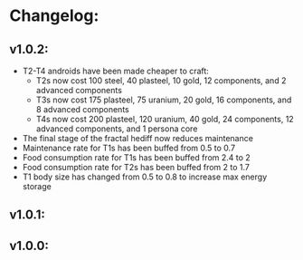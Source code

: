 # Changelog:

## v1.0.2:
- T2-T4 androids have been made cheaper to craft:
  - T2s now cost 100 steel, 40 plasteel, 10 gold, 12 components, and 2 advanced components
  - T3s now cost 175 plasteel, 75 uranium, 20 gold, 16 components, and 8 advanced components
  - T4s now cost 200 plasteel, 120 uranium, 40 gold, 24 components, 12 advanced components, and 1 persona core
- The final stage of the fractal hediff now reduces maintenance
- Maintenance rate for T1s has been buffed from 0.5 to 0.7
- Food consumption rate for T1s has been buffed from 2.4 to 2
- Food consumption rate for T2s has been buffed from 2 to 1.7
- T1 body size has changed from 0.5 to 0.8 to increase max energy storage

## v1.0.1:




## v1.0.0:
